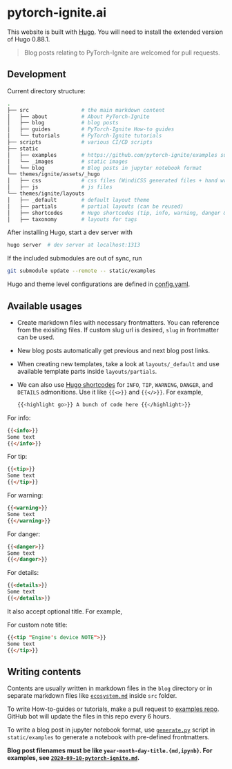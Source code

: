 # pytorch-ignite.ai

This website is built with [Hugo](https://gohugo.io). You will need to install the extended version of Hugo 0.88.1.

> Blog posts relating to PyTorch-Ignite are welcomed for pull requests.

## Development

Current directory structure:

```sh
.
├── src                 # the main markdown content
│   ├── about           # About PyTorch-Ignite
│   ├── blog            # blog posts
│   ├── guides          # PyTorch-Ignite How-to guides
│   └── tutorials       # PyTorch-Ignite tutorials
├── scripts             # various CI/CD scripts
├── static
│   ├── examples        # https://github.com/pytorch-ignite/examples submodule
│   └── _images         # static images
│   └── blog            # Blog posts in jupyter notebook format
└── themes/ignite/assets/_hugo
│   ├── css             # css files (WindiCSS generated files + hand written ones)
│   ├── js              # js files
└── themes/ignite/layouts
│   ├── _default        # default layout theme
│   ├── partials        # partial layouts (can be reused)
│   ├── shortcodes      # Hugo shortcodes (tip, info, warning, danger & details)
│   ├── taxonomy        # layouts for tags
```

After installing Hugo, start a dev server with

```sh
hugo server  # dev server at localhost:1313
```

If the included submodules are out of sync, run

```sh
git submodule update --remote -- static/examples
```

Hugo and theme level configurations are defined in [config.yaml](./config.yaml).

## Available usages

- Create markdown files with necessary frontmatters. You can reference from the exisiting files.
If custom slug url is desired, `slug` in frontmatter can be used.

- New blog posts automatically get previous and next blog post links.

- When creating new templates, take a look at `layouts/_default` and use available template parts inside `layouts/partials`.

- We can also use [Hugo shortcodes](https://gohugo.io/content-management/shortcodes/) for `INFO`, `TIP`, `WARNING`, `DANGER`, and `DETAILS` admonitions.
  Use it like `{{<>}}` and `{{</>}}`. For example,
  ```sh
  {{<highlight go>}} A bunch of code here {{</highlight>}}
  ```

For info:

```html
{{<info>}}
Some text
{{</info>}}
```

For tip:

```html
{{<tip>}}
Some text
{{</tip>}}
```

For warning:

```html
{{<warning>}}
Some text
{{</warning>}}
```

For danger:

```html
{{<danger>}}
Some text
{{</danger>}}
```

For details:

```html
{{<details>}}
Some text
{{</details>}}
```

It also accept optional title. For example,

For custom note title:

```html
{{<tip "Engine's device NOTE">}}
Some text
{{</tip>}}
```

## Writing contents

Contents are usually written in markdown files in the `blog` directory or in separate markdown files like [`ecosystem.md`](./src/ecosystem.md) inside `src` folder.

To write How-to-guides or tutorials, make a pull request to [examples repo](https://github.com/pytorch-ignite/examples). GitHub bot will update the files in this repo every 6 hours.

To write a blog post in jupyter notebook format, use [`generate.py`](https://github.com/pytorch-ignite/examples/blob/main/generate.py) script in `static/examples` to generate a notebook with pre-defined frontmatters.

**Blog post filenames must be like `year-month-day-title.{md,ipynb}`. For examples, see [`2020-09-10-pytorch-ignite.md`](./src/blog/2020-09-10-pytorch-ignite.md).**
